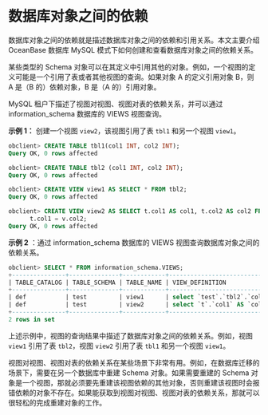 数据库对象之间的依赖 
===============================

数据库对象之间的依赖就是描述数据库对象之间的依赖和引用关系。本文主要介绍 OceanBase 数据库 MySQL 模式下如何创建和查看数据库对象之间的依赖关系。

某些类型的 Schema 对象可以在其定义中引用其他的对象。例如，一个视图的定义可能是一个引用了表或者其他视图的查询。如果对象 A 的定义引用对象 B，则 A 是（B 的）依赖对象，B 是（A 的）引用对象。

MySQL 租户下描述了视图对视图、视图对表的依赖关系，并可以通过 information_schema 数据库的 VIEWS 视图查询。

**示例 1：** 创建一个视图 `view2`，该视图引用了表 `tbl1` 和另一个视图 `view1`。

```sql
obclient> CREATE TABLE tbl1(col1 INT, col2 INT);
Query OK, 0 rows affected

obclient> CREATE TABLE tbl2 (col1 INT, col2 INT);
Query OK, 0 rows affected

obclient> CREATE VIEW view1 AS SELECT * FROM tbl2;
Query OK, 0 rows affected

obclient> CREATE VIEW view2 AS SELECT t.col1 AS col1, t.col2 AS col2 FROM tbl1 t, view1 v WHERE 
      t.col1 = v.col2;
Query OK, 0 rows affected 
```



**示例 2** ：通过 information_schema 数据库的 VIEWS 视图查询数据库对象之间的依赖关系。

```sql
obclient> SELECT * FROM information_schema.VIEWS;
+---------------+--------------+------------+---------------------------------------------------------------------------------------------------------------------------------+--------------+--------------+---------+---------------+----------------------+----------------------+
| TABLE_CATALOG | TABLE_SCHEMA | TABLE_NAME | VIEW_DEFINITION                                                                                                                 | CHECK_OPTION | IS_UPDATABLE | DEFINER | SECURITY_TYPE | CHARACTER_SET_CLIENT | COLLATION_CONNECTION |
+---------------+--------------+------------+---------------------------------------------------------------------------------------------------------------------------------+--------------+--------------+---------+---------------+----------------------+----------------------+
| def           | test         | view1      | select `test`.`tbl2`.`col1` AS `col1`,`test`.`tbl2`.`col2` AS `col2` from `test`.`tbl2`                                         | NONE         | YES          | NONE    | NONE          | utf8mb4              | utf8mb4_general_ci   |
| def           | test         | view2      | select `t`.`col1` AS `col1`,`t`.`col2` AS `col2` from `test`.`tbl1` `t`,`test`.`view1` v where (`t`.`col1` = `test`.`v`.`col2`) | NONE         | YES          | NONE    | NONE          | utf8mb4              | utf8mb4_general_ci   |
+---------------+--------------+------------+---------------------------------------------------------------------------------------------------------------------------------+--------------+--------------+---------+---------------+----------------------+----------------------+
2 rows in set
```



上述示例中，视图的查询结果中描述了数据库对象之间的依赖关系。例如，视图 `view1` 引用了表 `tbl2`，视图 `view2` 引用了表 `tbl1` 和另一个视图 `view1`。

视图对视图、视图对表的依赖关系在某些场景下非常有用。例如，在数据库迁移的场景下，需要在另一个数据库中重建 Schema 对象。如果需要重建的 Schema 对象是一个视图，那就必须要先重建该视图依赖的其他对象，否则重建该视图时会报错依赖的对象不存在。如果能获取到视图对视图、视图对表的依赖关系，那就可以很轻松的完成重建对象的工作。
